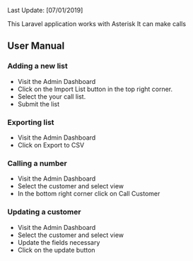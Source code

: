 <p>Last Update: [07/01/2019]</p>

<p>This Laravel application works with Asterisk
It can make calls</p>

<h2>User Manual</h2>

<h3>Adding a new list</h3>

<ul>
<li>Visit the Admin Dashboard</li>
<li>Click on the Import List button in the top right corner. </li>
<li>Select the your call list.</li>
<li>Submit the list</li>
</ul>

<h3>Exporting list</h3>
 
<ul>
<li>Visit the Admin Dashboard</li>
<li>Click on Export to CSV</li>
</ul>

<h3>Calling a number</h3>

<ul>
<li>Visit the Admin Dashboard</li>
<li>Select the customer and select view</li>
<li>In the bottom right corner click on Call Customer</li>
</ul>

<h3>Updating a customer</h3>

<ul>
<li>Visit the Admin Dashboard</li>
<li>Select the customer and select view</li>
<li>Update the fields necessary</li>
<li>Click on the update button</li>
</ul>

